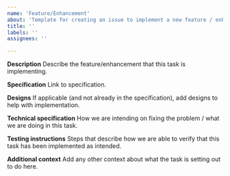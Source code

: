 ```yaml
---
name: 'Feature/Enhancement'
about: 'Template for creating an issue to implement a new feature / enhancement'
title: ''
labels: ''
assignees: ''

---
```


**Description**
Describe the feature/enhancement that this task is implementing.

**Specification**
Link to specification.

**Designs**
If applicable (and not already in the specification), add designs to help with implementation.

**Technical specification**
How we are intending on fixing the problem / what we are doing in this task.

**Testing instructions**
Steps that describe how we are able to verify that this task has been implemented as intended.

**Additional context**
Add any other context about what the task is setting out to do here.


